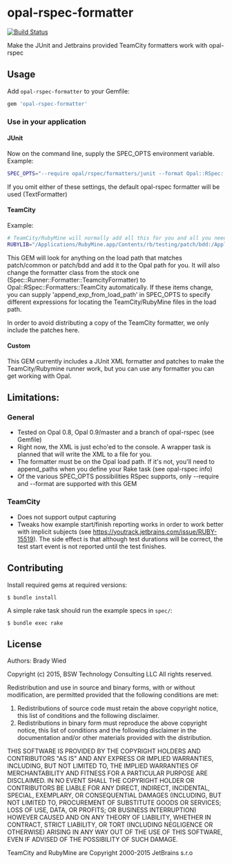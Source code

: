 # opal-rspec-formatter

[![Build Status](http://img.shields.io/travis/wied03/opal-rspec-formatter/master.svg?style=flat)](http://travis-ci.org/wied03/opal-rspec-formatter)

Make the JUnit and Jetbrains provided TeamCity formatters work with opal-rspec

## Usage

Add `opal-rspec-formatter` to your Gemfile:

```ruby
gem 'opal-rspec-formatter'
```

### Use in your application

#### JUnit

Now on the command line, supply the SPEC_OPTS environment variable. Example:

```bash
SPEC_OPTS="--require opal/rspec/formatters/junit --format Opal::RSpec::Formatters::Junit" rake
```

If you omit either of these settings, the default opal-rspec formatter will be used (TextFormatter)

#### TeamCity

Example:
```bash
# TeamCity/RubyMine will normally add all this for you and all you need to do is run your Rake task within its environment
RUBYLIB="/Applications/RubyMine.app/Contents/rb/testing/patch/bdd:/Applications/RubyMine.app/Contents/rb/testing/patch/common" SPEC_OPTS="--require teamcity/spec/runner/formatter/teamcity/formatter --format Spec::Runner::Formatter::TeamcityFormatter" rake
```

This GEM will look for anything on the load path that matches patch/common or patch/bdd and add it to the Opal path for you. It will also change the formatter class from the stock one (Spec::Runner::Formatter::TeamcityFormatter) to Opal::RSpec::Formatters::TeamCity automatically. If these items change, you can supply 'append_exp_from_load_path' in SPEC_OPTS to specify different expressions for locating the TeamCity/RubyMine files in the load path.

In order to avoid distributing a copy of the TeamCity formatter, we only include the patches here.

#### Custom
This GEM currently includes a JUnit XML formatter and patches to make the TeamCity/Rubymine runner work, but you can use any formatter you can get working with Opal.

## Limitations:

### General
* Tested on Opal 0.8, Opal 0.9/master and a branch of opal-rspec (see Gemfile)
* Right now, the XML is just echo'ed to the console. A wrapper task is planned that will write the XML to a file for you.
* The formatter must be on the Opal load path. If it's not, you'll need to append_paths when you define your Rake task (see opal-rspec info)
* Of the various SPEC_OPTS possibilities RSpec supports, only --require and --format are supported with this GEM

### TeamCity
* Does not support output capturing
* Tweaks how example start/finish reporting works in order to work better with implicit subjects (see https://youtrack.jetbrains.com/issue/RUBY-15519). The side effect is that although test durations will be correct, the test start event is not reported until the test finishes.

## Contributing

Install required gems at required versions:

    $ bundle install

A simple rake task should run the example specs in `spec/`:

    $ bundle exec rake

## License

Authors: Brady Wied

Copyright (c) 2015, BSW Technology Consulting LLC
All rights reserved.

Redistribution and use in source and binary forms, with or without modification, are permitted provided that the following conditions are met:

1. Redistributions of source code must retain the above copyright notice, this list of conditions and the following disclaimer.
2. Redistributions in binary form must reproduce the above copyright notice, this list of conditions and the following disclaimer in the documentation and/or other materials provided with the distribution.

THIS SOFTWARE IS PROVIDED BY THE COPYRIGHT HOLDERS AND CONTRIBUTORS "AS IS" AND ANY EXPRESS OR IMPLIED WARRANTIES, INCLUDING, BUT NOT LIMITED TO, THE IMPLIED WARRANTIES OF MERCHANTABILITY AND FITNESS FOR A PARTICULAR PURPOSE ARE DISCLAIMED. IN NO EVENT SHALL THE COPYRIGHT HOLDER OR CONTRIBUTORS BE LIABLE FOR ANY DIRECT, INDIRECT, INCIDENTAL, SPECIAL, EXEMPLARY, OR CONSEQUENTIAL DAMAGES (INCLUDING, BUT NOT LIMITED TO, PROCUREMENT OF SUBSTITUTE GOODS OR SERVICES; LOSS OF USE, DATA, OR PROFITS; OR BUSINESS INTERRUPTION) HOWEVER CAUSED AND ON ANY THEORY OF LIABILITY, WHETHER IN CONTRACT, STRICT LIABILITY, OR TORT (INCLUDING NEGLIGENCE OR OTHERWISE) ARISING IN ANY WAY OUT OF THE USE OF THIS SOFTWARE, EVEN IF ADVISED OF THE POSSIBILITY OF SUCH DAMAGE.

TeamCity and RubyMine are Copyright 2000-2015 JetBrains s.r.o
